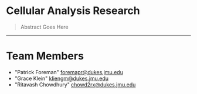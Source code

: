 # Cellular Analysis Research
> Abstract Goes Here
<hr>

# <a name="team-members"></a>Team Members
* "Patrick Foreman" <foremapr@dukes.jmu.edu>
* "Grace Klein" <kliengm@dukes.jmu.edu>
* "Ritavash Chowdhury" <chowd2rx@dukes.jmu.edu>
